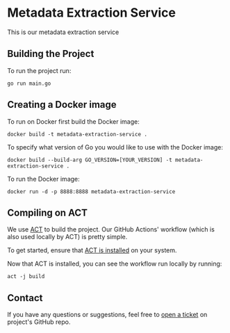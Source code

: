 # Metadata Extraction Service

This is our metadata extraction service 

## Building the Project

To run the project run: 

`go run main.go`

## Creating a Docker image 

To run on Docker first build the Docker image: 

`docker build -t metadata-extraction-service .`

To specify what version of Go you would like to use with the Docker image:

`docker build --build-arg GO_VERSION=[YOUR_VERSION] -t metadata-extraction-service .`

To run the Docker image: 

`docker run -d -p 8888:8888 metadata-extraction-service`

## Compiling on ACT 

We use [ACT](https://github.com/nektos/act) to build the project. Our GitHub Actions' workflow (which is also used locally by ACT) is pretty simple.

To get started, ensure that [ACT is installed](https://nektosact.com/installation/index.html) on your system.

Now that ACT is installed, you can see the workflow run locally by running: 

`act -j build`

## Contact

If you have any questions or suggestions, feel free to [open a ticket](https://github.com/UCLALibrary/service-template/issues) on project's GitHub repo.
